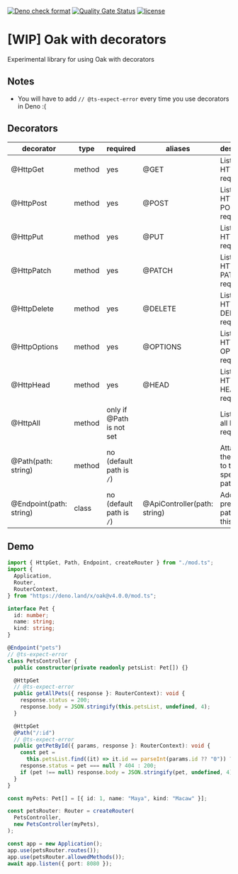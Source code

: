 [![Deno check format](https://github.com/Marc-JB/OakWithDecorators/workflows/Deno%20check%20format/badge.svg)](https://github.com/Marc-JB/OakWithDecorators/actions)
[![Quality Gate Status](https://sonarcloud.io/api/project_badges/measure?project=Marc-JB_OakWithDecorators&metric=alert_status)](https://sonarcloud.io/dashboard?id=Marc-JB_OakWithDecorators)
[![license](https://badgen.net/github/license/Marc-JB/OakWithDecorators?color=cyan)](https://github.com/Marc-JB/OakWithDecorators/blob/main/LICENSE)
# [WIP] Oak with decorators
Experimental library for using Oak with decorators

## Notes
* You will have to add `// @ts-expect-error` every time you use decorators in Deno :(

## Decorators
decorator | type | required | aliases | description
--- | --- | --- | --- | ---
@HttpGet | method | yes | @GET | Listen for HTTP GET requests
@HttpPost | method | yes | @POST | Listen for HTTP POST requests
@HttpPut | method | yes | @PUT | Listen for HTTP PUT requests
@HttpPatch | method | yes | @PATCH | Listen for HTTP PATCH requests
@HttpDelete | method | yes | @DELETE | Listen for HTTP DELETE requests
@HttpOptions | method | yes | @OPTIONS | Listen for HTTP OPTIONS requests
@HttpHead | method | yes | @HEAD | Listen for HTTP HEAD requests
@HttpAll | method | only if @Path is not set |  | Listen for all HTTP requests
@Path(path: string) | method | no (default path is `/`) |  | Attaches the method to the specified path
@Endpoint(path: string) | class | no (default path is `/`) | @ApiController(path: string) | Adds a prefix to all paths in this method

## Demo
```TypeScript
import { HttpGet, Path, Endpoint, createRouter } from "./mod.ts";
import {
  Application,
  Router,
  RouterContext,
} from "https://deno.land/x/oak@v4.0.0/mod.ts";

interface Pet {
  id: number;
  name: string;
  kind: string;
}

@Endpoint("pets")
// @ts-expect-error
class PetsController {
  public constructor(private readonly petsList: Pet[]) {}

  @HttpGet
  // @ts-expect-error
  public getAllPets({ response }: RouterContext): void {
    response.status = 200;
    response.body = JSON.stringify(this.petsList, undefined, 4);
  }

  @HttpGet
  @Path("/:id")
  // @ts-expect-error
  public getPetById({ params, response }: RouterContext): void {
    const pet =
      this.petsList.find((it) => it.id == parseInt(params.id ?? "0")) ?? null;
    response.status = pet === null ? 404 : 200;
    if (pet !== null) response.body = JSON.stringify(pet, undefined, 4);
  }
}

const myPets: Pet[] = [{ id: 1, name: "Maya", kind: "Macaw" }];

const petsRouter: Router = createRouter(
  PetsController,
  new PetsController(myPets),
);

const app = new Application();
app.use(petsRouter.routes());
app.use(petsRouter.allowedMethods());
await app.listen({ port: 8080 });
```

